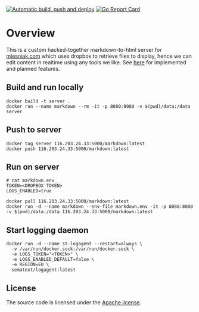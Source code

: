 [![Automatic build, push and deploy](https://github.com/mlesniak/markdown/workflows/Build,%20Push%20and%20Deploy/badge.svg)](https://github.com/mlesniak/markdown/actions?query=workflow%3A%22Build%2C+Push+and+Deploy%22) 
[![Go Report Card](https://goreportcard.com/badge/github.com/mlesniak/markdown)](https://goreportcard.com/report/github.com/mlesniak/markdown)

# Overview

This is a custom hacked-together markdown-to-html server for [mlesniak.com](https://mlesniak.com) which uses dropbox to retrieve files to display, hence we can edit content in realtime using any tools we like. See [here](https://mlesniak.com/202009011431%20Missing%20Features) for implemented and planned features. 

## Build and run locally

    docker build -t server .
    docker run --name markdown --rm -it -p 8080:8080 -v $(pwd)/data:/data server

## Push to server

    docker tag server 116.203.24.33:5000/markdown:latest
    docker push 116.203.24.33:5000/markdown:latest

## Run on server

    # cat markdown.env
    TOKEN=<DROPBOX TOKEN>
    LOGS_ENABLED=true

    docker pull 116.203.24.33:5000/markdown:latest
    docker run -d --name markdown --env-file markdown.env -it -p 8088:8080 -v $(pwd)/data:/data 116.203.24.33:5000/markdown:latest
    
## Start logging daemon

    docker run -d --name st-logagent --restart=always \
      -v /var/run/docker.sock:/var/run/docker.sock \
      -e LOGS_TOKEN="<TOKEN>" \
      -e LOGS_ENABLED_DEFAULT=false \
      -e REGION=EU \
      sematext/logagent:latest
      
## License

The source code is licensed under the [Apache license](LICENSE).      